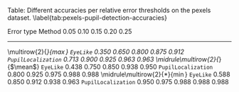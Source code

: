 
Table: Different accuracies per relative error thresholds on the pexels
dataset. \label{tab:pexels-pupil-detection-accuracies}

Error type                       Method               0.05  0.10  0.15  0.20  0.25
-------------------------------- ------------------- ----- ----- ----- ----- -----
\multirow{2}{*}{$\max$}          `EyeLike`           0.350 0.650 0.800 0.875 0.912
                                 `PupilLocalization` 0.713 0.900 0.925 0.963 0.963
\midrule\multirow{2}{*}{$\mean$} `EyeLike`           0.438 0.750 0.850 0.938 0.950
                                 `PupilLocalization` 0.800 0.925 0.975 0.988 0.988
\midrule\multirow{2}{*}{$\min$}  `EyeLike`           0.588 0.850 0.912 0.938 0.963
                                 `PupilLocalization` 0.950 0.975 0.988 0.988 0.988

